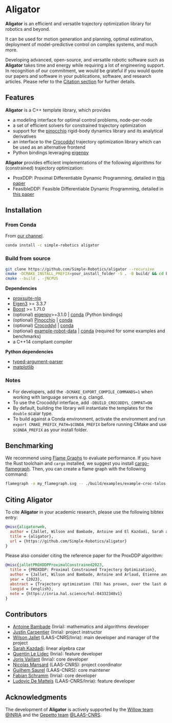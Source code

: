 # Aligator

**Aligator** is an efficient and versatile trajectory optimization library for robotics and beyond.

It can be used for motion generation and planning, optimal estimation, deployment of model-predictive control on complex systems, and much more.

Developing advanced, open-source, and versatile robotic software such as **Aligator** takes time and energy while requiring a lot of engineering support.
In recognition of our commitment, we would be grateful if you would quote our papers and software in your publications, software, and research articles.
Please refer to the [Citation section](#citing-aligator) for further details.

## Features

**Aligator** is a C++ template library, which provides

* a modeling interface for optimal control problems, node-per-node
* a set of efficient solvers for constrained trajectory optimization
* support for the [pinocchio](https://github.com/stack-of-tasks/pinocchio) rigid-body dynamics library and its analytical derivatives
* an interface to the [Crocoddyl](https://github.com/loco-3d/crocoddyl) trajectory optimization library which can be used as an alternative frontend
* Python bindings leveraging [eigenpy](https://github.com/stack-of-tasks/eigenpy)

**Aligator** provides efficient implementations of the following algorithms for (constrained) trajectory optimization:

* ProxDDP: Proximal Differentiable Dynamic Programming, detailed in [this paper](https://inria.hal.science/hal-04332348/document)
* FeasibleDDP: Feasible Differentiable Dynamic Programming, detailed in [this paper](https://inria.hal.science/hal-02294059v1/document)

## Installation

### From Conda

From [our channel](https://anaconda.org/simple-robotics/aligator).

```bash
conda install -c simple-robotics aligator
```

### Build from source

```bash
git clone https://github.com/Simple-Robotics/aligator --recursive
cmake -DCMAKE_INSTALL_PREFIX=your_install_folder -S . -B build/ && cd build/
cmake --build . -jNCPUS
```

**Dependencies**

* [proxsuite-nlp](https://github.com/Simple-Robotics/proxsuite-nlp.git)
* [Eigen3](https://eigen.tuxfamily.org) >= 3.3.7
* [Boost](https://www.boost.org) >= 1.71.0
* (optional) [eigenpy](https://github.com/stack-of-tasks/eigenpy)>=3.1.0 | [conda](https://anaconda.org/conda-forge/eigenpy) (Python bindings)
* (optional) [Pinocchio](https://github.com/stack-of-tasks/pinocchio) | [conda](https://anaconda.org/conda-forge/pinocchio)
* (optional) [Crocoddyl](https://github.com/loco-3d/crocoddyl) | [conda](https://anaconda.org/conda-forge/crocoddyl)
* (optional) [example-robot-data](https://github.com/Gepetto/example-robot-data) | [conda](https://anaconda.org/conda-forge/example-robot-data) (required for some examples and benchmarks)
* a C++14 compliant compiler

**Python dependencies**

* [typed-argument-parser](https://github.com/swansonk14/typed-argument-parser)
* [matplotlib](https://matplotlib.org)

### Notes

* For developers, add the `-DCMAKE_EXPORT_COMPILE_COMMANDS=1` when working with language servers e.g. clangd.
* To use the Crocoddyl interface, add `-DBUILD_CROCODDYL_COMPAT=ON`
* By default, building the library will instantiate the templates for the `double` scalar type.
* To build against a Conda environment, activate the environment and run `export CMAKE_PREFIX_PATH=$CONDA_PREFIX` before running CMake and use `$CONDA_PREFIX` as your install folder.

## Benchmarking

We recommend using [Flame Graphs](https://github.com/brendangregg/FlameGraph) to evaluate performance.
If you have the Rust toolchain and `cargo` installed, we suggest you install [cargo-flamegraph](https://github.com/flamegraph-rs/flamegraph). Then, you can create a flame graph with the following command:

```bash
flamegraph -o my_flamegraph.svg -- ./build/examples/example-croc-talos-arm
```

## Citing Aligator

To cite **Aligator** in your academic research, please use the following bibtex entry:

```bibtex
@misc{aligatorweb,
  author = {Jallet, Wilson and Bambade, Antoine and El Kazdadi, Sarah and Justin, Carpentier and Nicolas, Mansard},
  title = {aligator},
  url = {https://github.com/Simple-Robotics/aligator}
}
```
Please also consider citing the reference paper for the ProxDDP algorithm:

```bibtex
@misc{jalletPROXDDPProximalConstrained2023,
  title = {PROXDDP: Proximal Constrained Trajectory Optimization},
  author = {Jallet, Wilson and Bambade, Antoine and Arlaud, Etienne and {El-Kazdadi}, Sarah and Mansard, Nicolas and Carpentier, Justin},
  year = {2023},
  abstract = {Trajectory optimization (TO) has proven, over the last decade, to be a versatile and effective framework for robot control. Several numerical solvers have been demonstrated to be fast enough to allow recomputing full-dynamics trajectories for various systems at control time, enabling model predictive control (MPC) of complex robots. These first implementations of MPC in robotics predominantly utilize some differential dynamic programming (DDP) variant for its computational speed and ease of use in constraint-free settings. Nevertheless, many scenarios in robotics call for adding hard constraints in TO problems (e.g., torque limits, obstacle avoidance), which existing solvers, based on DDP, often struggle to handle. Effectively addressing path constraints still poses optimization challenges (e.g., numerical stability, efficiency, accuracy of constraint satisfaction) that we propose to solve by combining advances in numerical optimization with the foundational efficiency of DDP. In this article, we leverage proximal methods for constrained optimization and introduce a DDP-like method to achieve fast, constrained trajectory optimization with an efficient warm-starting strategy particularly suited for MPC applications. Compared to earlier solvers, our approach effectively manages hard constraints without warm-start limitations and exhibits commendable convergence accuracy. Additionally, we leverage the computational efficiency of DDP, enabling real-time resolution of complex problems such as whole-body quadruped locomotion. We provide a complete implementation as part of an open-source and flexible C++ trajectory optimization library called ALIGATOR. These algorithmic contributions are validated through several trajectory planning scenarios from the robotics literature and the real-time whole-body MPC of a quadruped robot.},
  langid = {english},
  note = {https://inria.hal.science/hal-04332348v1}
}
```

## Contributors

* [Antoine Bambade](https://bambade.github.io/) (Inria): mathematics and algorithms developer
* [Justin Carpentier](https://jcarpent.github.io/) (Inria): project instructor
* [Wilson Jallet](https://manifoldfr.github.io/) (LAAS-CNRS/Inria): main developer and manager of the project
* [Sarah Kazdadi](https://github.com/sarah-ek/): linear algebra czar
* [Quentin Le Lidec](https://quentinll.github.io/) (Inria): feature developer
* [Joris Vaillant](https://github.com/jorisv) (Inria): core developer
* [Nicolas Mansard](https://gepettoweb.laas.fr/index.php/Members/NicolasMansard) (LAAS-CNRS): project coordinator
* [Guilhem Saurel](https://github.com/nim65s) (LAAS-CNRS): core maintener
* [Fabian Schramm](https://github.com/fabinsch) (Inria): core developer
* [Ludovic De Matteïs](https://github.com/LudovicDeMatteis) (LAAS-CNRS/Inria): feature developer

## Acknowledgments

The development of **Aligator** is actively supported by the [Willow team](https://www.di.ens.fr/willow/) [@INRIA](http://www.inria.fr) and the [Gepetto team](http://projects.laas.fr/gepetto/) [@LAAS-CNRS](http://www.laas.fr).
